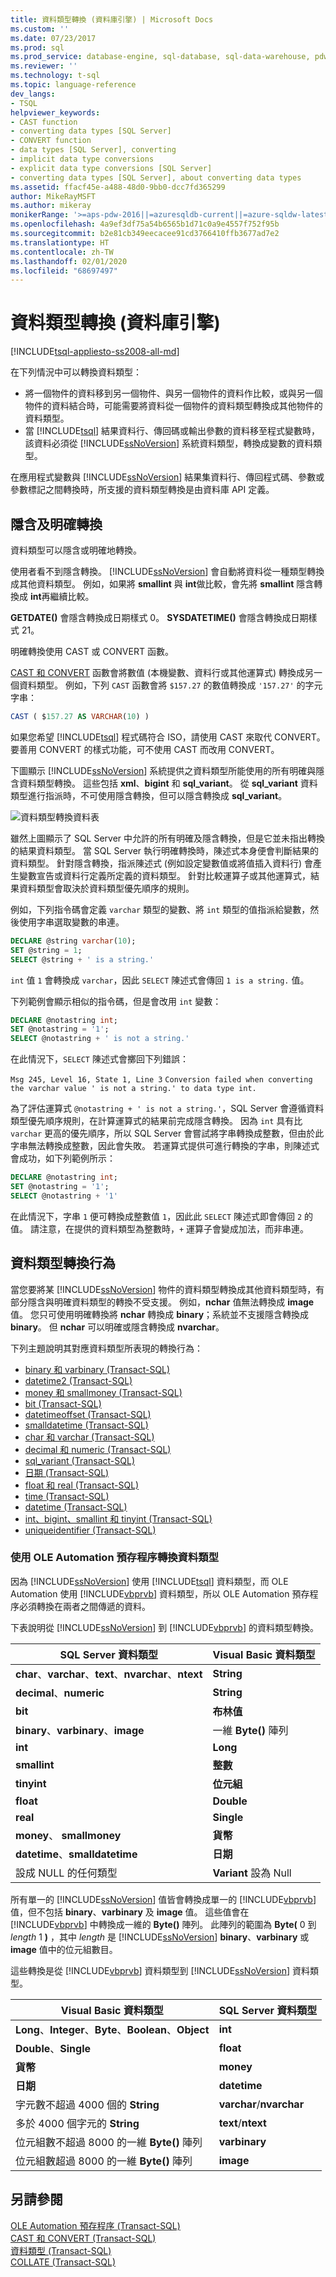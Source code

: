 ```yaml
---
title: 資料類型轉換 (資料庫引擎) | Microsoft Docs
ms.custom: ''
ms.date: 07/23/2017
ms.prod: sql
ms.prod_service: database-engine, sql-database, sql-data-warehouse, pdw
ms.reviewer: ''
ms.technology: t-sql
ms.topic: language-reference
dev_langs:
- TSQL
helpviewer_keywords:
- CAST function
- converting data types [SQL Server]
- CONVERT function
- data types [SQL Server], converting
- implicit data type conversions
- explicit data type conversions [SQL Server]
- converting data types [SQL Server], about converting data types
ms.assetid: ffacf45e-a488-48d0-9bb0-dcc7fd365299
author: MikeRayMSFT
ms.author: mikeray
monikerRange: '>=aps-pdw-2016||=azuresqldb-current||=azure-sqldw-latest||>=sql-server-2016||=sqlallproducts-allversions||>=sql-server-linux-2017||=azuresqldb-mi-current'
ms.openlocfilehash: 4a9ef3df75a54b6565b1d71c0a9e4557f752f95b
ms.sourcegitcommit: b2e81cb349eecacee91cd3766410ffb3677ad7e2
ms.translationtype: HT
ms.contentlocale: zh-TW
ms.lasthandoff: 02/01/2020
ms.locfileid: "68697497"
---
```

# <a name="data-type-conversion-database-engine"></a>資料類型轉換 (資料庫引擎)
[!INCLUDE[tsql-appliesto-ss2008-all-md](../../includes/tsql-appliesto-ss2008-all-md.md)]

在下列情況中可以轉換資料類型：
-   將一個物件的資料移到另一個物件、與另一個物件的資料作比較，或與另一個物件的資料結合時，可能需要將資料從一個物件的資料類型轉換成其他物件的資料類型。  
-   當 [!INCLUDE[tsql](../../includes/tsql-md.md)] 結果資料行、傳回碼或輸出參數的資料移至程式變數時，該資料必須從 [!INCLUDE[ssNoVersion](../../includes/ssnoversion-md.md)] 系統資料類型，轉換成變數的資料類型。  
  
在應用程式變數與 [!INCLUDE[ssNoVersion](../../includes/ssnoversion-md.md)] 結果集資料行、傳回程式碼、參數或參數標記之間轉換時，所支援的資料類型轉換是由資料庫 API 定義。
  
## <a name="implicit-and-explicit-conversion"></a>隱含及明確轉換
資料類型可以隱含或明確地轉換。
  
使用者看不到隱含轉換。 [!INCLUDE[ssNoVersion](../../includes/ssnoversion-md.md)] 會自動將資料從一種類型轉換成其他資料類型。 例如，如果將 **smallint** 與 **int**做比較，會先將 **smallint** 隱含轉換成 **int**再繼續比較。
  
**GETDATE()** 會隱含轉換成日期樣式 0。 **SYSDATETIME()** 會隱含轉換成日期樣式 21。
  
明確轉換使用 CAST 或 CONVERT 函數。
  
[CAST 和 CONVERT](../../t-sql/functions/cast-and-convert-transact-sql.md) 函數會將數值 (本機變數、資料行或其他運算式) 轉換成另一個資料類型。 例如，下列 `CAST` 函數會將 `$157.27` 的數值轉換成 `'157.27'` 的字元字串：
  
```sql
CAST ( $157.27 AS VARCHAR(10) )  
```  
  
如果您希望 [!INCLUDE[tsql](../../includes/tsql-md.md)] 程式碼符合 ISO，請使用 CAST 來取代 CONVERT。 要善用 CONVERT 的樣式功能，可不使用 CAST 而改用 CONVERT。
  
下圖顯示 [!INCLUDE[ssNoVersion](../../includes/ssnoversion-md.md)] 系統提供之資料類型所能使用的所有明確與隱含資料類型轉換。 這些包括 **xml**、**bigint** 和 **sql_variant**。 從 **sql_variant** 資料類型進行指派時，不可使用隱含轉換，但可以隱含轉換成 **sql_variant**。
  
![資料類型轉換資料表](../../t-sql/data-types/media/lrdatahd.png "資料類型轉換資料表")

雖然上圖顯示了 SQL Server 中允許的所有明確及隱含轉換，但是它並未指出轉換的結果資料類型。 當 SQL Server 執行明確轉換時，陳述式本身便會判斷結果的資料類型。 針對隱含轉換，指派陳述式 (例如設定變數值或將值插入資料行) 會產生變數宣告或資料行定義所定義的資料類型。 針對比較運算子或其他運算式，結果資料類型會取決於資料類型優先順序的規則。

例如，下列指令碼會定義 `varchar` 類型的變數、將 `int` 類型的值指派給變數，然後使用字串選取變數的串連。

```sql
DECLARE @string varchar(10);
SET @string = 1;
SELECT @string + ' is a string.'
```

`int` 值 `1` 會轉換成 `varchar`，因此 `SELECT` 陳述式會傳回 `1 is a string.` 值。

下列範例會顯示相似的指令碼，但是會改用 `int` 變數：

```sql
DECLARE @notastring int;
SET @notastring = '1';
SELECT @notastring + ' is not a string.'
```

在此情況下，`SELECT` 陳述式會擲回下列錯誤：

`Msg 245, Level 16, State 1, Line 3`
`Conversion failed when converting the varchar value ' is not a string.' to data type int.`

為了評估運算式 `@notastring + ' is not a string.'`，SQL Server 會遵循資料類型優先順序規則，在計算運算式的結果前完成隱含轉換。 因為 `int` 具有比 `varchar` 更高的優先順序，所以 SQL Server 會嘗試將字串轉換成整數，但由於此字串無法轉換成整數，因此會失敗。 若運算式提供可進行轉換的字串，則陳述式會成功，如下列範例所示：

```sql
DECLARE @notastring int;
SET @notastring = '1';
SELECT @notastring + '1'
```

在此情況下，字串 `1` 便可轉換成整數值 `1`，因此此 `SELECT` 陳述式即會傳回 `2` 的值。 請注意，在提供的資料類型為整數時，`+` 運算子會變成加法，而非串連。

## <a name="data-type-conversion-behaviors"></a>資料類型轉換行為

當您要將某 [!INCLUDE[ssNoVersion](../../includes/ssnoversion-md.md)] 物件的資料類型轉換成其他資料類型時，有部分隱含與明確資料類型的轉換不受支援。 例如，**nchar** 值無法轉換成 **image** 值。 您只可使用明確轉換將 **nchar** 轉換成 **binary**；系統並不支援隱含轉換成 **binary**。 但 **nchar** 可以明確或隱含轉換成 **nvarchar**。
  
下列主題說明其對應資料類型所表現的轉換行為：
  
 - [binary 和 varbinary &#40;Transact-SQL&#41;](../../t-sql/data-types/binary-and-varbinary-transact-sql.md)  
 - [datetime2 &#40;Transact-SQL&#41;](../../t-sql/data-types/datetime2-transact-sql.md)  
 - [money 和 smallmoney &#40;Transact-SQL&#41;](../../t-sql/data-types/money-and-smallmoney-transact-sql.md)  
 - [bit &#40;Transact-SQL&#41;](../../t-sql/data-types/bit-transact-sql.md)  
 - [datetimeoffset &#40;Transact-SQL&#41;](../../t-sql/data-types/datetimeoffset-transact-sql.md)  
 - [smalldatetime &#40;Transact-SQL&#41;](../../t-sql/data-types/smalldatetime-transact-sql.md)  
 - [char 和 varchar &#40;Transact-SQL&#41;](../../t-sql/data-types/char-and-varchar-transact-sql.md)  
 - [decimal 和 numeric &#40;Transact-SQL&#41;](../../t-sql/data-types/decimal-and-numeric-transact-sql.md)  
 - [sql_variant &#40;Transact-SQL&#41;](../../t-sql/data-types/sql-variant-transact-sql.md)  
 - [日期 &#40;Transact-SQL&#41;](../../t-sql/data-types/date-transact-sql.md)  
 - [float 和 real &#40;Transact-SQL&#41;](../../t-sql/data-types/float-and-real-transact-sql.md)  
 - [time &#40;Transact-SQL&#41;](../../t-sql/data-types/time-transact-sql.md)  
 - [datetime &#40;Transact-SQL&#41;](../../t-sql/data-types/datetime-transact-sql.md)  
 - [int、bigint、smallint 和 tinyint &#40;Transact-SQL&#41;](../../t-sql/data-types/int-bigint-smallint-and-tinyint-transact-sql.md)  
 - [uniqueidentifier &#40;Transact-SQL&#41;](../../t-sql/data-types/uniqueidentifier-transact-sql.md)  
  
###  <a name="converting-data-types-by-using-ole-automation-stored-procedures"></a>使用 OLE Automation 預存程序轉換資料類型  
因為 [!INCLUDE[ssNoVersion](../../includes/ssnoversion-md.md)] 使用 [!INCLUDE[tsql](../../includes/tsql-md.md)] 資料類型，而 OLE Automation 使用 [!INCLUDE[vbprvb](../../includes/vbprvb-md.md)] 資料類型，所以 OLE Automation 預存程序必須轉換在兩者之間傳遞的資料。
  
下表說明從 [!INCLUDE[ssNoVersion](../../includes/ssnoversion-md.md)] 到 [!INCLUDE[vbprvb](../../includes/vbprvb-md.md)] 的資料類型轉換。
  
|SQL Server 資料類型|Visual Basic 資料類型|  
|--------------------------|----------------------------|  
|**char**、**varchar**、**text**、**nvarchar**、**ntext**|**String**|  
|**decimal**、**numeric**|**String**|  
|**bit**|**布林值**|  
|**binary**、**varbinary**、**image**|一維 **Byte()** 陣列|  
|**int**|**Long**|  
|**smallint**|**整數**|  
|**tinyint**|**位元組**|  
|**float**|**Double**|  
|**real**|**Single**|  
|**money**、 **smallmoney**|**貨幣**|  
|**datetime**、**smalldatetime**|**日期**|  
|設成 NULL 的任何類型|**Variant** 設為 Null|  
  
所有單一的 [!INCLUDE[ssNoVersion](../../includes/ssnoversion-md.md)] 值皆會轉換成單一的 [!INCLUDE[vbprvb](../../includes/vbprvb-md.md)] 值，但不包括 **binary**、**varbinary** 及 **image** 值。 這些值會在 [!INCLUDE[vbprvb](../../includes/vbprvb-md.md)] 中轉換成一維的 **Byte()** 陣列。 此陣列的範圍為 **Byte(** 0 到 _length_ 1 **)** ，其中 *length* 是 [!INCLUDE[ssNoVersion](../../includes/ssnoversion-md.md)] **binary**、**varbinary** 或 **image** 值中的位元組數目。
  
這些轉換是從 [!INCLUDE[vbprvb](../../includes/vbprvb-md.md)] 資料類型到 [!INCLUDE[ssNoVersion](../../includes/ssnoversion-md.md)] 資料類型。
  
|Visual Basic 資料類型|SQL Server 資料類型|  
|----------------------------|--------------------------|  
|**Long**、**Integer**、**Byte**、**Boolean**、**Object**|**int**|  
|**Double**、**Single**|**float**|  
|**貨幣**|**money**|  
|**日期**|**datetime**|  
|字元數不超過 4000 個的 **String**|**varchar**/**nvarchar**|  
|多於 4000 個字元的 **String**|**text**/**ntext**|  
|位元組數不超過 8000 的一維 **Byte()** 陣列|**varbinary**|  
|位元組數超過 8000 的一維 **Byte()** 陣列|**image**|  
  
## <a name="see-also"></a>另請參閱
[OLE Automation 預存程序 &#40;Transact-SQL&#41;](../../relational-databases/system-stored-procedures/ole-automation-stored-procedures-transact-sql.md)  
[CAST 和 CONVERT &#40;Transact-SQL&#41;](../../t-sql/functions/cast-and-convert-transact-sql.md)  
[資料類型 &#40;Transact-SQL&#41;](../../t-sql/data-types/data-types-transact-sql.md)  
[COLLATE &#40;Transact-SQL&#41;](https://msdn.microsoft.com/library/4ba6b7d8-114a-4f4e-bb38-fe5697add4e9)
  
  
